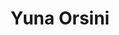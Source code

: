---
career: ''
conditions: ''
description: Designer UX indépendante
domains:
- developpement-durable
- rse-rso
- numerique
- medias-et-influence
- developpement-durable
- numerique
- communication
- design-et-ecoconception
- developpement-durable
- rse-rso
- numerique
- marketing
- communication
- design-et-ecoconception
- rse-rso
- numerique
- developpement-durable
- rse-rso
- numerique
- marketing
- communication
- medias-et-influence
- design-et-ecoconception
- numerique
- design-et-ecoconception
email: yuna.orsini@gmail.com
linkedin: linkedin.com/in/yunaorsini
phone: ''
regions: Nouvelle-Aquitaine
remote: Oui, c'est possible
services: '-'
title: Yuna Orsini
website: ''
---